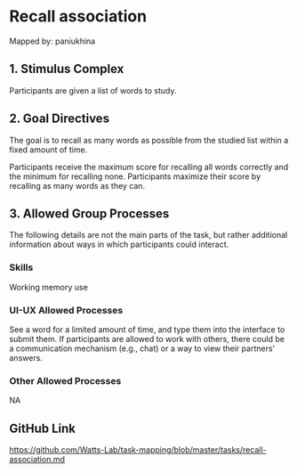 # Recall association

Mapped by: paniukhina 

## 1. Stimulus Complex 
Participants are given a list of words to study.

## 2. Goal Directives 
The goal is to recall as many words as possible from the studied list within a fixed amount of time. 

Participants receive the maximum score for recalling all words correctly and the minimum for recalling none. Participants maximize their score by recalling as many words as they can.

## 3. Allowed Group Processes 
The following details are not the main parts of the task, but rather additional information about ways in which participants could interact.

### Skills 
Working memory use

### UI-UX Allowed Processes
See a word for a limited amount of time, and type them into the interface to submit them.
If participants are allowed to work with others, there could be a communication mechanism (e.g., chat) or a way to view their partners' answers.

### Other Allowed Processes
NA

## GitHub Link 
https://github.com/Watts-Lab/task-mapping/blob/master/tasks/recall-association.md
